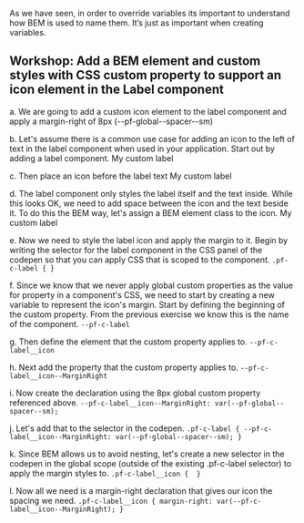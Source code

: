 As we have seen, in order to override variables its important to understand how BEM is used to name them. It’s just as important when creating variables.

## Workshop: Add a BEM element and custom styles with CSS custom property to support an icon element in the Label component

a. We are going to add a custom icon element to the label component and apply a margin-right of 8px (--pf-global--spacer--sm)

b. Let's assume there is a common use case for adding an icon to the left of text in the label component when used in your application. Start out by adding a label component.
<span class="pf-c-label">
    My custom label
</span>

c. Then place an icon before the label text
<span class="pf-c-label">
  <i class="fas fa-plus"></i>
  My custom label
</span>

d. The label component only styles the label itself and the text inside. While this looks OK, we need to add space between the icon and the text beside it. To do this the BEM way, let's assign a BEM element class to the icon.
<span class="pf-c-label">
  <i class="pf-c-label__icon fas fa-plus"></i>
  My custom label
</span>

e. Now we need to style the label icon and apply the margin to it. Begin by writing the selector for the label component in the CSS panel of the codepen so that you can apply CSS that is scoped to the component.
`.pf-c-label {
}`

f. Since we know that we never apply global custom properties as the value for property in a component's CSS, we need to start by creating a new variable to represent the icon's margin. Start by defining the beginning of the custom property. From the previous exercise we know this is the name of the component.
`--pf-c-label`

g. Then define the element that the custom property applies to.
`--pf-c-label__icon`

h. Next add the property that the custom property applies to.
`--pf-c-label__icon--MarginRight`

i. Now create the declaration using the 8px global custom property referenced above.
`--pf-c-label__icon--MarginRight: var(--pf-global--spacer--sm);`

j. Let's add that to the selector in the codepen.
`.pf-c-label {
--pf-c-label__icon--MarginRight: var(--pf-global--spacer--sm);
}`

k. Since BEM allows us to avoid nesting, let's create a new selector in the codepen in the global scope (outside of the existing .pf-c-label selector) to apply the margin styles to.
`.pf-c-label__icon { 
}`

l. Now all we need is a margin-right declaration that gives our icon the spacing we need.
`.pf-c-label__icon {
  margin-right: var(--pf-c-label__icon--MarginRight);
}`

